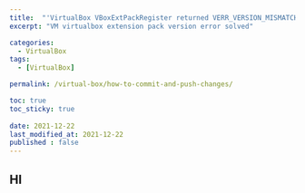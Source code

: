 ```yaml
---
title:  "'VirtualBox VBoxExtPackRegister returned VERR_VERSION_MISMATCH' Solution 에러 해결 방법"
excerpt: "VM virtualbox extension pack version error solved"

categories:
  - VirtualBox
tags:
  - [VirtualBox]

permalink: /virtual-box/how-to-commit-and-push-changes/

toc: true
toc_sticky: true
 
date: 2021-12-22
last_modified_at: 2021-12-22
published : false
---
```


## HI